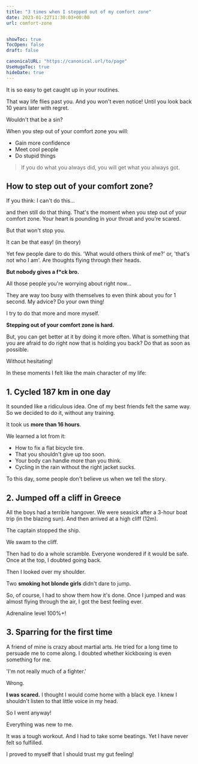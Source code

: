 ```yaml
---
title: "3 times when I stepped out of my comfort zone"
date: 2023-01-22T11:30:03+00:00
url: comfort-zone


showToc: true
TocOpen: false
draft: false

canonicalURL: "https://canonical.url/to/page"
UseHugoToc: true
hideDate: true
---
```


It is so easy to get caught up in your routines.

That way life flies past you. And you won't even notice! Until you look back 10 years later with regret.

Wouldn't that be a sin?

When you step out of your comfort zone you will:

- Gain more confidence
- Meet cool people
- Do stupid things

> If you do what you always did, you will get what you always got.

## How to step out of your comfort zone?

If you think: I can't do this...

and then still do that thing. That's the moment when you step out of your comfort zone. Your heart is pounding in your throat and you're scared.

But that won't stop you.

It can be that easy! (in theory)

Yet few people dare to do this. 'What would others think of me?' or, 'that's not who I am'. Are thoughts flying through their heads.

**But nobody gives a f\*ck bro.**

All those people you're worrying about right now...

They are way too busy with themselves to even think about you for 1 second. My advice? Do your own thing!

I try to do that more and more myself.

**Stepping out of your comfort zone is hard.**

But, you can get better at it by doing it more often. What is something that you are afraid to do right now that is holding you back? Do that as soon as possible.

Without hesitating!

In these moments I felt like the main character of my life:

## 1. Cycled 187 km in one day

It sounded like a ridiculous idea. One of my best friends felt the same way. So we decided to do it, without any training.

It took us **more than 16 hours**.

We learned a lot from it:

- How to fix a flat bicycle tire.
- That you shouldn't give up too soon.
- Your body can handle more than you think.
- Cycling in the rain without the right jacket sucks.

To this day, some people don't believe us when we tell the story.

## 2. Jumped off a cliff in Greece

All the boys had a terrible hangover. We were seasick after a 3-hour boat trip (in the blazing sun). And then arrived at a high cliff (12m).

The captain stopped the ship.

We swam to the cliff.

Then had to do a whole scramble. Everyone wondered if it would be safe. Once at the top, I doubted going back.

Then I looked over my shoulder.

Two **smoking hot blonde girls** didn't dare to jump.

So, of course, I had to show them how it's done. Once I jumped and was almost flying through the air, I got the best feeling ever.

Adrenaline level 100%+!

## 3. Sparring for the first time

A friend of mine is crazy about martial arts. He tried for a long time to persuade me to come along. I doubted whether kickboxing is even something for me.

'I'm not really much of a fighter.'

Wrong.

**I was scared.** I thought I would come home with a black eye. I knew I shouldn't listen to that little voice in my head.

So I went anyway!

Everything was new to me.

It was a tough workout. And I had to take some beatings. Yet I have never felt so fulfilled.

I proved to myself that I should trust my gut feeling!